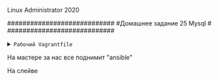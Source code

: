 Linux Administrator 2020

############################
#Домашнее задание 25 Mysql #
############################
         

<details>
<summary><code>Рабочий Vagrantfile</code></summary>

```
# -*- mode: ruby -*-
# vi: set ft=ruby :
home = ENV['HOME']
ENV["LC_ALL"] = "en_US.UTF-8"

Vagrant.configure(2) do |config|
 config.vm.define "master" do |subconfig|
 subconfig.vm.box = "centos/7"
 subconfig.vm.hostname="master"
 subconfig.vm.network :private_network, ip: "192.168.11.150"
 subconfig.vm.provider "virtualbox" do |vb|
 vb.memory = "256"
 vb.cpus = "1"
 end
 end
 config.vm.define "slave" do |subconfig|
 subconfig.vm.box = "centos/7"
 subconfig.vm.hostname="slave"
 subconfig.vm.network :private_network, ip: "192.168.11.151"
 subconfig.vm.provider "virtualbox" do |vb|
 vb.memory = "256"
 vb.cpus = "1"
 end
 end
 config.vm.provision "ansible" do |ansible|
# ansible.compatibility_mode = "2.0"
 ansible.playbook = "provisioning/mysql.yml"
 ansible.become = "true"
# ansible.tags="test"

     end
end


```
</details>




На мастере за нас все поднимит "ansible" 


На слейве

